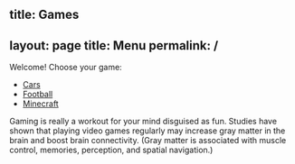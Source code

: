 title: Games
---
layout: page
title: Menu
permalink: /
---

Welcome! Choose your game:
- [Cars](/game1/)
- [Football](/game2/)
- [Minecraft](/game3/)

Gaming is really a workout for your mind disguised as fun. Studies have shown that playing video games regularly may increase gray matter in the brain and boost brain connectivity. (Gray matter is associated with muscle control, memories, perception, and spatial navigation.)